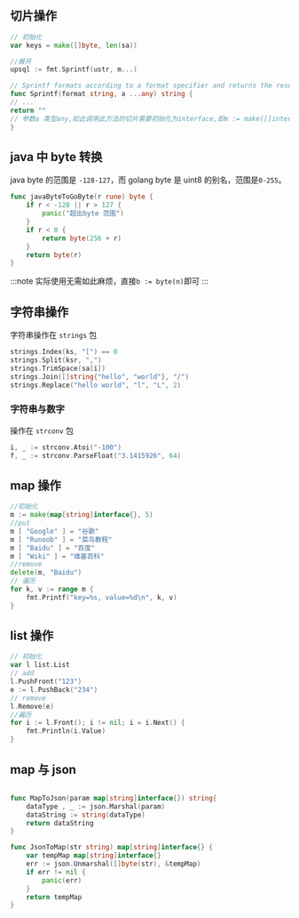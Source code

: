 ## 切片操作

```go
// 初始化
var keys = make([]byte, len(sa))

//展开
upsql := fmt.Sprintf(ustr, m...)

// Sprintf formats according to a format specifier and returns the resulting string.
func Sprintf(format string, a ...any) string {
// ...
return ""
// 参数a 类型any,如此调用此方法的切片需要初始化为interface,即m := make([]interface{}, count)，为具体类型会错误
}

```

## java 中 byte 转换

java byte 的范围是 `-128-127`，而 golang byte 是 uint8 的别名，范围是`0-255`。

```go
func javaByteToGoByte(r rune) byte {
	if r < -128 || r > 127 {
		panic("超出byte 范围")
	}
	if r < 0 {
		return byte(256 + r)
	}
	return byte(r)
}
```

:::note
实际使用无需如此麻烦，直接`b := byte(n)`即可
:::

## 字符串操作

字符串操作在 `strings` 包

```go
strings.Index(ks, "[") == 0
strings.Split(ksr, ",")
strings.TrimSpace(sa[i])
strings.Join([]string{"hello", "world"}, "/")
strings.Replace("hello world", "l", "L", 2)
```

### 字符串与数字

操作在 `strconv` 包

```go
i, _ := strconv.Atoi("-100")
f, _ := strconv.ParseFloat("3.1415926", 64)
```

## map 操作

```go
//初始化
m := make(map[string]interface{}, 5)
//put
m [ "Google" ] = "谷歌"
m [ "Runoob" ] = "菜鸟教程"
m [ "Baidu" ] = "百度"
m [ "Wiki" ] = "维基百科"
//remove
delete(m, "Baidu")
// 遍历
for k, v := range m {
    fmt.Printf("key=%s, value=%d\n", k, v)
}
```

## list 操作

```go
// 初始化
var l list.List
// add
l.PushFront("123")
e := l.PushBack("234")
// remove
l.Remove(e)
//遍历
for i := l.Front(); i != nil; i = i.Next() {
	fmt.Println(i.Value)
}
```

## map 与 json

```go

func MapToJson(param map[string]interface{}) string{
	dataType , _ := json.Marshal(param)
	dataString := string(dataType)
	return dataString
}

func JsonToMap(str string) map[string]interface{} {
	var tempMap map[string]interface{}
	err := json.Unmarshal([]byte(str), &tempMap)
	if err != nil {
		panic(err)
	}
	return tempMap
}
```
